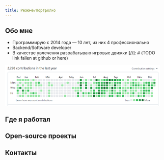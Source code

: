 ```yaml
---
title: Резюме/портфолио
---
```


## Обо мне

- Программирую с 2014 года — 10 лет, из них 4 профессионально
- Backend/Software developer
- В качестве увлечения разрабатываю игровые движки [//]: # (TODO link fallen at github or here)

![](/assets/github_activity.png)

## Где я работал

## Open-source проекты

## Контакты
